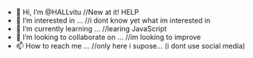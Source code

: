 - 👋 Hi, I’m @HALLvitu  //New at it! HELP
- 👀 I’m interested in ... //i dont know yet what im interested in
- 🌱 I’m currently learning ... //learing JavaScript
- 💞️ I’m looking to collaborate on ... //im looking to improve
- 📫 How to reach me ... //only here i supose... (i dont use social media)

<!---
HALLvitu/HALLvitu is a ✨ special ✨ repository because its `README.md` (this file) appears on your GitHub profile.
You can click the Preview link to take a look at your changes.
--->
